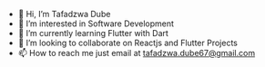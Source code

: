 - 👋 Hi, I’m Tafadzwa Dube
- 👀 I’m interested in Software Development
- 🌱 I’m currently learning Flutter with Dart
- 💞️ I’m looking to collaborate on Reactjs and Flutter Projects
- 📫 How to reach me just email at tafadzwa.dube67@gmail.com

<!---
tdube04/tdube04 is a ✨ special ✨ repository because its `README.md` (this file) appears on your GitHub profile.
You can click the Preview link to take a look at your changes.
--->
